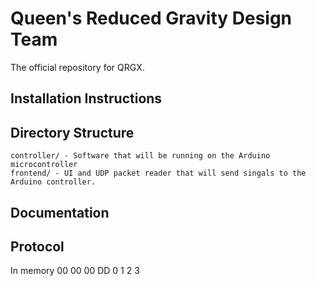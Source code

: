 # Queen's Reduced Gravity Design Team

The official repository for QRGX.

## Installation Instructions

## Directory Structure
```
controller/ - Software that will be running on the Arduino microcontroller
frontend/ - UI and UDP packet reader that will send singals to the Arduino controller.
```

## Documentation

## Protocol


In memory
00 00 00 DD
0  1  2  3



